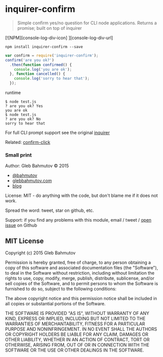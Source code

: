 # inquirer-confirm

> Simple confirm yes/no question for CLI node applications.
> Returns a promise; built on top of inquirer

[![NPM][console-log-div-icon] ][console-log-div-url]

`npm install inquirer-confirm --save`

```js
var confirm = require('inquirer-confirm');
confirm('are you ok?')
  .then(function confirmed() {
    console.log('you are ok');
  }, function cancelled() {
    console.log('sorry to hear that');
  });
```

runtime

```
$ node test.js 
? are you ok? Yes
you are ok
$ node test.js
? are you ok? No
sorry to hear that
```

For full CLI prompt support see the original [inquirer](https://www.npmjs.com/package/inquirer)

Related: [confirm-click](https://github.com/bahmutov/confirm-click)

### Small print

Author: Gleb Bahmutov &copy; 2015

* [@bahmutov](https://twitter.com/bahmutov)
* [glebbahmutov.com](http://glebbahmutov.com)
* [blog](http://glebbahmutov.com/blog)

License: MIT - do anything with the code, but don't blame me if it does not work.

Spread the word: tweet, star on github, etc.

Support: if you find any problems with this module, email / tweet /
[open issue](https://github.com/bahmutov/inquirer-confirm/issues) on Github

## MIT License

Copyright (c) 2015 Gleb Bahmutov

Permission is hereby granted, free of charge, to any person
obtaining a copy of this software and associated documentation
files (the "Software"), to deal in the Software without
restriction, including without limitation the rights to use,
copy, modify, merge, publish, distribute, sublicense, and/or sell
copies of the Software, and to permit persons to whom the
Software is furnished to do so, subject to the following
conditions:

The above copyright notice and this permission notice shall be
included in all copies or substantial portions of the Software.

THE SOFTWARE IS PROVIDED "AS IS", WITHOUT WARRANTY OF ANY KIND,
EXPRESS OR IMPLIED, INCLUDING BUT NOT LIMITED TO THE WARRANTIES
OF MERCHANTABILITY, FITNESS FOR A PARTICULAR PURPOSE AND
NONINFRINGEMENT. IN NO EVENT SHALL THE AUTHORS OR COPYRIGHT
HOLDERS BE LIABLE FOR ANY CLAIM, DAMAGES OR OTHER LIABILITY,
WHETHER IN AN ACTION OF CONTRACT, TORT OR OTHERWISE, ARISING
FROM, OUT OF OR IN CONNECTION WITH THE SOFTWARE OR THE USE OR
OTHER DEALINGS IN THE SOFTWARE.

[inquirer-confirm-icon]: https://nodei.co/npm/inquirer-confirm.png?downloads=true
[inquirer-confirm-url]: https://npmjs.org/package/inquirer-confirm
